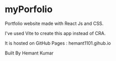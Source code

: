 # myPorfolio

Portfolio website made with React Js and CSS.

I've used Vite to create this app instead of CRA.

It is hosted on GitHub Pages : hemant1101.gihub.io

Built By Hemant Kumar
